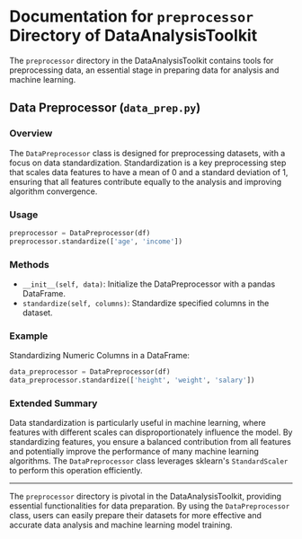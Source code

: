 # Documentation for `preprocessor` Directory of DataAnalysisToolkit

The `preprocessor` directory in the DataAnalysisToolkit contains tools for preprocessing data, an essential stage in preparing data for analysis and machine learning.

## Data Preprocessor (`data_prep.py`)

### Overview

The `DataPreprocessor` class is designed for preprocessing datasets, with a focus on data standardization. Standardization is a key preprocessing step that scales data features to have a mean of 0 and a standard deviation of 1, ensuring that all features contribute equally to the analysis and improving algorithm convergence.

### Usage

```python
preprocessor = DataPreprocessor(df)
preprocessor.standardize(['age', 'income'])
```

### Methods

- `__init__(self, data)`: Initialize the DataPreprocessor with a pandas DataFrame.
- `standardize(self, columns)`: Standardize specified columns in the dataset.

### Example

Standardizing Numeric Columns in a DataFrame:

```python
data_preprocessor = DataPreprocessor(df)
data_preprocessor.standardize(['height', 'weight', 'salary'])
```

### Extended Summary

Data standardization is particularly useful in machine learning, where features with different scales can disproportionately influence the model. By standardizing features, you ensure a balanced contribution from all features and potentially improve the performance of many machine learning algorithms. The `DataPreprocessor` class leverages sklearn's `StandardScaler` to perform this operation efficiently.

---

The `preprocessor` directory is pivotal in the DataAnalysisToolkit, providing essential functionalities for data preparation. By using the `DataPreprocessor` class, users can easily prepare their datasets for more effective and accurate data analysis and machine learning model training.
